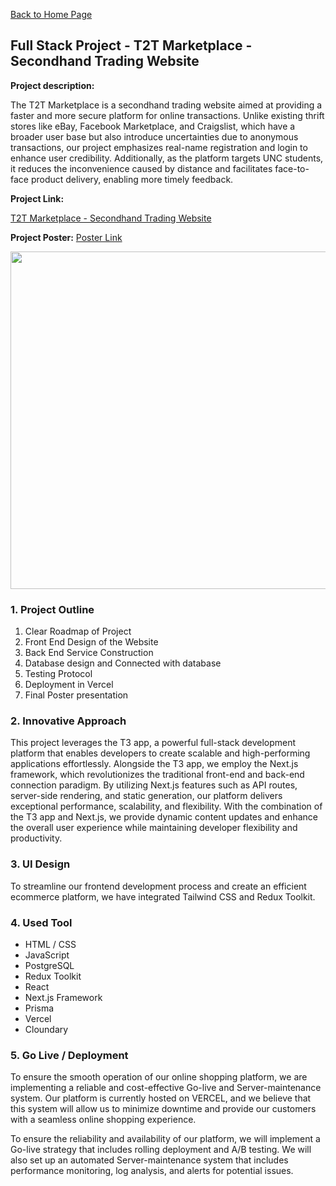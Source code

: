 [Back to Home Page](../index.md)

## Full Stack Project - T2T Marketplace - Secondhand Trading Website

**Project description:**

The T2T Marketplace is a secondhand trading website aimed at providing a faster and more secure platform for online transactions. Unlike existing thrift stores like eBay, Facebook Marketplace, and Craigslist, which have a broader user base but also introduce uncertainties due to anonymous transactions, our project emphasizes real-name registration and login to enhance user credibility. Additionally, as the platform targets UNC students, it reduces the inconvenience caused by distance and facilitates face-to-face product delivery, enabling more timely feedback.

**Project Link:**

[T2T Marketplace - Secondhand Trading Website](https://t-2t-marketplace.vercel.app/home)

**Project Poster:**
[Poster Link](/pdf/Presentation_T2T_final_pdf.pdf)

<img src="images/Presentation_T2T_final.png" width="720" height="540"/>

### 1. Project Outline

1. Clear Roadmap of Project
2. Front End Design of the Website
3. Back End Service Construction
4. Database design and Connected with database
5. Testing Protocol
6. Deployment in Vercel
7. Final Poster presentation

### 2. Innovative Approach

This project leverages the T3 app, a powerful full-stack development platform that enables developers to create scalable and high-performing applications effortlessly. Alongside the T3 app, we employ the Next.js framework, which revolutionizes the traditional front-end and back-end connection paradigm. By utilizing Next.js features such as API routes, server-side rendering, and static generation, our platform delivers exceptional performance, scalability, and flexibility. With the combination of the T3 app and Next.js, we provide dynamic content updates and enhance the overall user experience while maintaining developer flexibility and productivity.

### 3. UI Design

To streamline our frontend development process and create an efficient ecommerce platform, we have integrated Tailwind CSS and Redux Toolkit.

### 4. Used Tool

- HTML / CSS
- JavaScript
- PostgreSQL
- Redux Toolkit
- React
- Next.js Framework
- Prisma
- Vercel
- Cloundary

### 5. Go Live / Deployment

To ensure the smooth operation of our online shopping platform, we are implementing a reliable and cost-effective Go-live and Server-maintenance system. Our platform is currently hosted on VERCEL, and we believe that this system will allow us to minimize downtime and provide our customers with a seamless online shopping experience.

To ensure the reliability and availability of our platform, we will implement a Go-live strategy that includes rolling deployment and A/B testing. We will also set up an automated Server-maintenance system that includes performance monitoring, log analysis, and alerts for potential issues.
